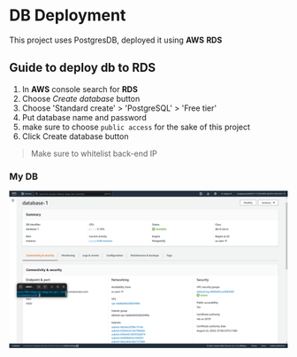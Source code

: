 # DB Deployment
This project uses PostgresDB, deployed it using **AWS** **RDS**
## Guide to deploy db to RDS
1. In **AWS** console search for **RDS**
2. Choose *Create database* button
3. Choose 'Standard create' > 'PostgreSQL' > 'Free tier'
4. Put database name and password
5. make sure to choose `public access` for the sake of this project
6. Click Create database button

> Make sure to whitelist back-end IP

### My DB 
![RDS Screenshot](images/rds.png)